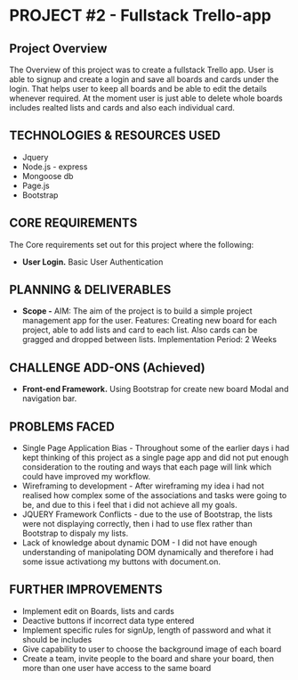 # PROJECT #2 - Fullstack Trello-app
## Project Overview
The Overview of this project was to create a fullstack Trello app. User is able to signup and create a login and save all boards and cards under the login. That helps user to keep all boards and be able to edit the details whenever required. 
At the moment user is just able to delete whole boards includes realted lists and cards and also each individual card.
## TECHNOLOGIES & RESOURCES USED
* Jquery
* Node.js - express
* Mongoose db
* Page.js
* Bootstrap
## CORE REQUIREMENTS
The Core requirements set out for this project where the following:
* **User Login.** Basic User Authentication
## PLANNING & DELIVERABLES
* **Scope -** AIM: The aim of the project is to build a simple project management app for the user.
Features: Creating new board for each project, able to add lists and card to each list. Also cards can be gragged and dropped between lists.
Implementation Period: 2 Weeks
## CHALLENGE ADD-ONS (Achieved)
* **Front-end Framework.** Using Bootstrap for create new board Modal and navigation bar.
## PROBLEMS FACED
* Single Page Application Bias - Throughout some of the earlier days i had kept thinking of this project as a single page app and did not put enough consideration to the routing and ways that each page will link which could have improved my workflow.
* Wireframing to development - After wireframing my idea i had not realised how complex some of the associations and tasks were going to be, and due to this i feel that i did not achieve all my goals.
* JQUERY Framework Conflicts - due to the use of Bootstrap, the lists were not displaying correctly, then i had to use flex rather than Bootstrap to dispaly my lists.
* Lack of knowledge about dynamic DOM - I did not have enough understanding of manipolating DOM dynamically and therefore i had some issue activationg my buttons with document.on.
## FURTHER IMPROVEMENTS
* Implement edit on Boards, lists and cards
* Deactive buttons if incorrect data type entered
* Implement specific rules for signUp, length of password and what it should be includes
* Give capability to user to choose the background image of each board
* Create a team, invite people to the board and share your board, then more than one user have access to the same board
